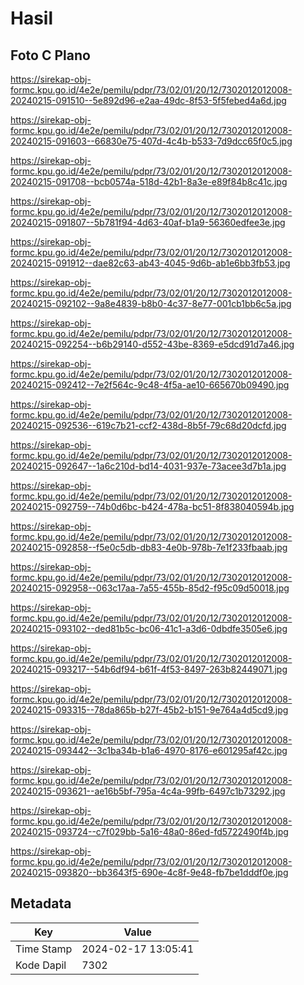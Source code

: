 # Hasil

## Foto C Plano

https://sirekap-obj-formc.kpu.go.id/4e2e/pemilu/pdpr/73/02/01/20/12/7302012012008-20240215-091510--5e892d96-e2aa-49dc-8f53-5f5febed4a6d.jpg

https://sirekap-obj-formc.kpu.go.id/4e2e/pemilu/pdpr/73/02/01/20/12/7302012012008-20240215-091603--66830e75-407d-4c4b-b533-7d9dcc65f0c5.jpg

https://sirekap-obj-formc.kpu.go.id/4e2e/pemilu/pdpr/73/02/01/20/12/7302012012008-20240215-091708--bcb0574a-518d-42b1-8a3e-e89f84b8c41c.jpg

https://sirekap-obj-formc.kpu.go.id/4e2e/pemilu/pdpr/73/02/01/20/12/7302012012008-20240215-091807--5b781f94-4d63-40af-b1a9-56360edfee3e.jpg

https://sirekap-obj-formc.kpu.go.id/4e2e/pemilu/pdpr/73/02/01/20/12/7302012012008-20240215-091912--dae82c63-ab43-4045-9d6b-ab1e6bb3fb53.jpg

https://sirekap-obj-formc.kpu.go.id/4e2e/pemilu/pdpr/73/02/01/20/12/7302012012008-20240215-092102--9a8e4839-b8b0-4c37-8e77-001cb1bb6c5a.jpg

https://sirekap-obj-formc.kpu.go.id/4e2e/pemilu/pdpr/73/02/01/20/12/7302012012008-20240215-092254--b6b29140-d552-43be-8369-e5dcd91d7a46.jpg

https://sirekap-obj-formc.kpu.go.id/4e2e/pemilu/pdpr/73/02/01/20/12/7302012012008-20240215-092412--7e2f564c-9c48-4f5a-ae10-665670b09490.jpg

https://sirekap-obj-formc.kpu.go.id/4e2e/pemilu/pdpr/73/02/01/20/12/7302012012008-20240215-092536--619c7b21-ccf2-438d-8b5f-79c68d20dcfd.jpg

https://sirekap-obj-formc.kpu.go.id/4e2e/pemilu/pdpr/73/02/01/20/12/7302012012008-20240215-092647--1a6c210d-bd14-4031-937e-73acee3d7b1a.jpg

https://sirekap-obj-formc.kpu.go.id/4e2e/pemilu/pdpr/73/02/01/20/12/7302012012008-20240215-092759--74b0d6bc-b424-478a-bc51-8f838040594b.jpg

https://sirekap-obj-formc.kpu.go.id/4e2e/pemilu/pdpr/73/02/01/20/12/7302012012008-20240215-092858--f5e0c5db-db83-4e0b-978b-7e1f233fbaab.jpg

https://sirekap-obj-formc.kpu.go.id/4e2e/pemilu/pdpr/73/02/01/20/12/7302012012008-20240215-092958--063c17aa-7a55-455b-85d2-f95c09d50018.jpg

https://sirekap-obj-formc.kpu.go.id/4e2e/pemilu/pdpr/73/02/01/20/12/7302012012008-20240215-093102--ded81b5c-bc06-41c1-a3d6-0dbdfe3505e6.jpg

https://sirekap-obj-formc.kpu.go.id/4e2e/pemilu/pdpr/73/02/01/20/12/7302012012008-20240215-093217--54b6df94-b61f-4f53-8497-263b82449071.jpg

https://sirekap-obj-formc.kpu.go.id/4e2e/pemilu/pdpr/73/02/01/20/12/7302012012008-20240215-093315--78da865b-b27f-45b2-b151-9e764a4d5cd9.jpg

https://sirekap-obj-formc.kpu.go.id/4e2e/pemilu/pdpr/73/02/01/20/12/7302012012008-20240215-093442--3c1ba34b-b1a6-4970-8176-e601295af42c.jpg

https://sirekap-obj-formc.kpu.go.id/4e2e/pemilu/pdpr/73/02/01/20/12/7302012012008-20240215-093621--ae16b5bf-795a-4c4a-99fb-6497c1b73292.jpg

https://sirekap-obj-formc.kpu.go.id/4e2e/pemilu/pdpr/73/02/01/20/12/7302012012008-20240215-093724--c7f029bb-5a16-48a0-86ed-fd5722490f4b.jpg

https://sirekap-obj-formc.kpu.go.id/4e2e/pemilu/pdpr/73/02/01/20/12/7302012012008-20240215-093820--bb3643f5-690e-4c8f-9e48-fb7be1dddf0e.jpg


## Metadata

| Key        | Value               |
| ---------- | ------------------- |
| Time Stamp | 2024-02-17 13:05:41 |
| Kode Dapil | 7302                |



